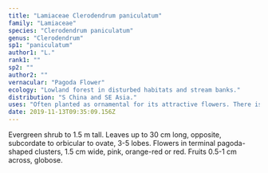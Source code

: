```yaml
---
title: "Lamiaceae Clerodendrum paniculatum"
family: "Lamiaceae"
species: "Clerodendrum paniculatum"
genus: "Clerodendrum"
sp1: "paniculatum"
author1: "L."
rank1: ""
sp2: ""
author2: ""
vernacular: "Pagoda Flower"
ecology: "Lowland forest in disturbed habitats and stream banks."
distribution: "S China and SE Asia."
uses: "Often planted as ornamental for its attractive flowers. There is also a yellow flowered form."
date: 2019-11-13T09:35:09.156Z
---
```

Evergreen shrub to 1.5 m tall. Leaves up to 30 cm long, opposite, subcordate to orbicular to ovate, 3-5 lobes. Flowers in terminal pagoda-shaped clusters, 1.5 cm wide, pink, orange-red or red. Fruits 0.5-1 cm across, globose.